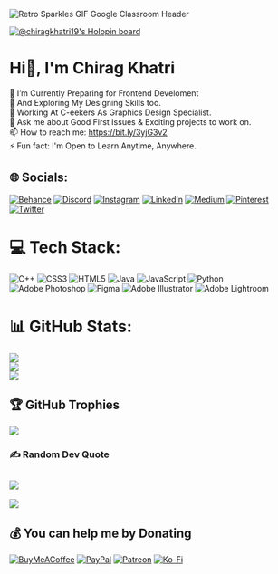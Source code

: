 ![Retro Sparkles GIF Google Classroom Header](https://user-images.githubusercontent.com/89431059/190617502-e7129d60-5f5d-46a7-b4f8-9f00217ee391.gif)

[![@chiragkhatri19's Holopin board](https://holopin.me/chiragkhatri19)](https://holopin.io/@chiragkhatri19)

# Hi👋, I'm Chirag Khatri 
🔭 I’m Currently Preparing for Frontend Develoment<br>🌱 And Exploring My Designing Skills too.<br>🤔 Working At C-eekers As Graphics Design Specialist.<br>💬 Ask me about Good First Issues & Exciting projects to work on.<br>📫 How to reach me:  https://bit.ly/3yjG3v2<br>⚡ Fun fact: I'm Open to Learn Anytime, Anywhere.


## 🌐 Socials:
[![Behance](https://img.shields.io/badge/Behance-1769ff?logo=behance&logoColor=white)](https://behance.net/chiragkhatri1) [![Discord](https://img.shields.io/badge/Discord-%237289DA.svg?logo=discord&logoColor=white)](htttps://discord.gg/https://discord.gg/vr4JWayR) [![Instagram](https://img.shields.io/badge/Instagram-%23E4405F.svg?logo=Instagram&logoColor=white)](https://instagram.com/chiragx04) [![LinkedIn](https://img.shields.io/badge/LinkedIn-%230077B5.svg?logo=linkedin&logoColor=white)](https://linkedin.com/in/chiragk19) [![Medium](https://img.shields.io/badge/Medium-12100E?logo=medium&logoColor=white)](https://medium.com/@chiragkhatri863) [![Pinterest](https://img.shields.io/badge/Pinterest-%23E60023.svg?logo=Pinterest&logoColor=white)](https://pinterest.com/chiragk1904) [![Twitter](https://img.shields.io/badge/Twitter-%231DA1F2.svg?logo=Twitter&logoColor=white)](https://twitter.com/chiragx19) 

# 💻 Tech Stack:
![C++](https://img.shields.io/badge/c++-%2300599C.svg?style=for-the-badge&logo=c%2B%2B&logoColor=white) ![CSS3](https://img.shields.io/badge/css3-%231572B6.svg?style=for-the-badge&logo=css3&logoColor=white) ![HTML5](https://img.shields.io/badge/html5-%23E34F26.svg?style=for-the-badge&logo=html5&logoColor=white) ![Java](https://img.shields.io/badge/java-%23ED8B00.svg?style=for-the-badge&logo=java&logoColor=white) ![JavaScript](https://img.shields.io/badge/javascript-%23323330.svg?style=for-the-badge&logo=javascript&logoColor=%23F7DF1E) ![Python](https://img.shields.io/badge/python-3670A0?style=for-the-badge&logo=python&logoColor=ffdd54) ![Adobe Photoshop](https://img.shields.io/badge/adobephotoshop-%2331A8FF.svg?style=for-the-badge&logo=adobephotoshop&logoColor=white) 	![Figma](https://img.shields.io/badge/figma-%23F24E1E.svg?style=for-the-badge&logo=figma&logoColor=white) ![Adobe Illustrator](https://img.shields.io/badge/adobeillustrator-%23FF9A00.svg?style=for-the-badge&logo=adobeillustrator&logoColor=white) ![Adobe Lightroom](https://img.shields.io/badge/Adobe%20Lightroom-31A8FF.svg?style=for-the-badge&logo=Adobe%20Lightroom&logoColor=white)

# 📊 GitHub Stats:
![](https://github-readme-stats.vercel.app/api?username=chiragkhatri19&theme=tokyonight&hide_border=false&include_all_commits=true&count_private=true)<br/>
![](https://github-readme-streak-stats.herokuapp.com/?user=chiragkhatri19&theme=tokyonight&hide_border=false)<br/>
![](https://github-readme-stats.vercel.app/api/top-langs/?username=chiragkhatri19&theme=tokyonight&hide_border=false&include_all_commits=true&count_private=true&layout=compact)

## 🏆 GitHub Trophies
![](https://github-profile-trophy.vercel.app/?username=chiragkhatri19&theme=radical&no-frame=true&no-bg=true&margin-w=4)

### ✍️ Random Dev Quote
![](https://quotes-github-readme.vercel.app/api?type=vetical&theme=tokyonight)
---
[![](https://visitcount.itsvg.in/api?id=chiragkhatri19&icon=1&color=9)](https://visitcount.itsvg.in)

  ## 💰 You can help me by Donating
  [![BuyMeACoffee](https://img.shields.io/badge/Buy%20Me%20a%20Coffee-ffdd00?style=for-the-badge&logo=buy-me-a-coffee&logoColor=black)](https://buymeacoffee.com/chiragk19) [![PayPal](https://img.shields.io/badge/PayPal-00457C?style=for-the-badge&logo=paypal&logoColor=white)](https://paypal.me/chiragkhatri19) [![Patreon](https://img.shields.io/badge/Patreon-F96854?style=for-the-badge&logo=patreon&logoColor=white)](https://patreon.com/76466869) [![Ko-Fi](https://img.shields.io/badge/Ko--fi-F16061?style=for-the-badge&logo=ko-fi&logoColor=white)](https://ko-fi.com/chiragk19) 

  <!-- Proudly created with GPRM ( https://gprm.itsvg.in ) -->
  
